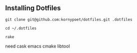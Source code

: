 ## Installing Dotfiles

```git clone git@github.com:kornypoet/dotfiles.git .dotfiles```

```cd ~/.dotfiles```

```rake```


need cask emacs
cmake libtool